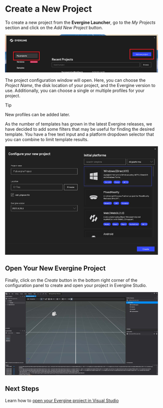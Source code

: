 # Create a New Project

To create a new project from the **Evergine Launcher**, go to the _My Projects_ section and click on the _Add New Project_ button.

![Create new project button](images/CreateButton.jpg)

The project configuration window will open. Here, you can choose the _Project Name_, the disk location of your project, and the Evergine version to use. Additionally, you can choose a single or multiple profiles for your project.

> [!Tip]
> New profiles can be added later.

As the number of templates has grown in the latest Evergine releases, we have decided to add some filters that may be useful for finding the desired template. You have a free text input and a platform dropdown selector that you can combine to limit template results.

![Configure new project](images/ConfigureProject.jpg)

## Open Your New Evergine Project
Finally, click on the _Create_ button in the bottom right corner of the configuration panel to create and open your project in Evergine Studio.

![Evergine Studio](images/new_project.jpg)


## Next Steps

Learn how to [open your Evergine project in Visual Studio](../get_started/open_in_vs.md)